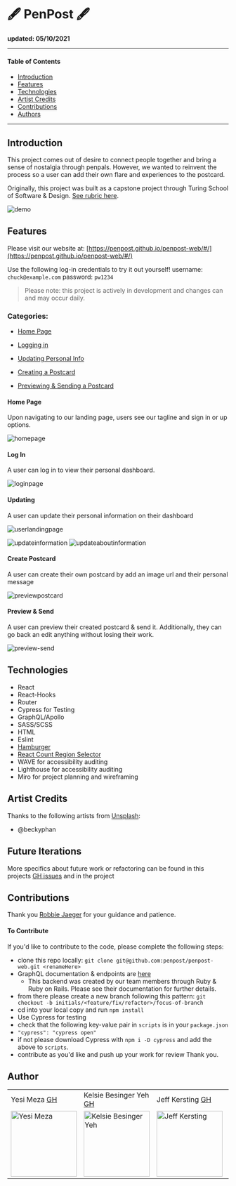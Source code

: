 # 🖋 PenPost 🖋

__updated: 05/10/2021__

---

#### Table of Contents
- [Introduction](#Introduction)
- [Features](#Features)
- [Technologies](#Techologies)
- [Artist Credits](#Artist-Credits)
- [Contributions](#Contributions)
- [Authors](#Authors)

---
## Introduction

This project comes out of desire to connect people together and bring a sense of nostalgia through penpals. However, we wanted to reinvent the process so a user can add their own flare and experiences to the postcard.

Originally, this project was built as a capstone project through Turing School of Software & Design. [See rubric here](https://mod4.turing.io/projects/capstone).

![demo](https://media.giphy.com/media/TVf6ZrcC8FQ5wfXStS/giphy.gif)

## Features

Please visit our website at:
[https://penpost.github.io/penpost-web/#/](https://penpost.github.io/penpost-web/#/)

Use the following log-in credentials to try it out yourself!
username: `chuck@example.com`
password: `pw1234`

> Please note: this project is actively in development and changes can and may occur daily.

### Categories:
- [Home Page](#Home-Page)

- [Logging in](#Log-in)

- [Updating Personal Info](#Updating)

- [Creating a Postcard](#Create-Postcard)

- [Previewing & Sending a Postcard](#Preview-&-Send)

#### Home Page
Upon navigating to our landing page, users see our tagline and sign in or up options.

![homepage](https://i.imgur.com/VAYOq8i.png)

#### Log In
A user can log in to view their personal dashboard.

![loginpage](https://i.imgur.com/yXHwyAq.png)

#### Updating
A user can update their personal information on their dashboard

![userlandingpage](https://i.imgur.com/AqXK6M4.png)

![updateinformation](https://i.imgur.com/T3EvPhc.png)
![updateaboutinformation](https://i.imgur.com/jykyebc.png)

#### Create Postcard
A user can create their own postcard by add an image url and their personal message

![previewpostcard](https://i.imgur.com/hiNDAtA.png)

#### Preview & Send
A user can preview their created postcard & send it. Additionally, they can go back an edit anything without losing their work.

![preview-send](https://i.imgur.com/0yXGvi1.png)

## Technologies
- React
- React-Hooks
- Router
- Cypress for Testing
- GraphQL/Apollo
- SASS/SCSS
- HTML
- Eslint
- [Hamburger](https://jonsuh.com/hamburgers/)
- [React Count Region Selector](https://www.npmjs.com/package/react-country-region-selector)
- WAVE for accessibility auditing
- Lighthouse for accessibility auditing
- Miro for project planning and wireframing

## Artist Credits
Thanks to the following artists from [Unsplash](https://unsplash.com/):
- @beckyphan

## Future Iterations

More specifics about future work or refactoring can be found in this projects [GH issues](https://github.com/penpost/penpost-web/issues) and in the project

## Contributions

Thank you <a href="https://github.com/robbiejaeger">Robbie Jaeger</a> for your guidance and patience.

#### To Contribute
If you'd like to contribute to the code, please complete the following steps:
- clone this repo locally: `git clone git@github.com:penpost/penpost-web.git <renameHere>`
- GraphQL documentation & endpoints are [here](https://github.com/penpost/penpost-api)
  - This backend was created by our team members through Ruby & Ruby on Rails. Please see their documentation for further details.
- from there please create a new branch following this pattern: `git checkout -b initials/<feature/fix/refactor>/focus-of-branch`
- cd into your local copy and run `npm install`
- Use Cypress for testing
 - check that the following key-value pair in `scripts` is in your `package.json`
 - `"cypress": "cypress open"`
 - if not please download Cypress with `npm i -D cypress` and add the above to `scripts`.
- contribute as you'd like and push up your work for review
Thank you.

## Author
<table>
    <tr>
        <td> Yesi Meza <a href="https://github.com/Yesi-MC">GH</a></td>
        <td> Kelsie Besinger Yeh <a href="https://github.com/kelsiebesingeryeh">GH</td>
        <td> Jeff Kersting <a href="https://github.com/JeffKersting">GH</a></td>
        <td> Gabrielle Joyce <a href="https://github.com/gaj23">GH</a></td>
        <td> Adam Etzion <a href="https://github.com/aetzion1">GH</a></td>
    </tr>
   <td><img src="https://avatars.githubusercontent.com/u/69552154?v=4" alt="Yesi Meza" width="150" height="auto" /></td>
   <td><img src="https://avatars.githubusercontent.com/u/66699027?s=400&u=d42fb1a3e7238d769ea9a7b1cea57c17a6d53ed2&v=4" alt="Kelsie Besinger Yeh" width="150" height="auto" /></td>
   <td><img src="https://avatars.githubusercontent.com/u/69732297?v=4" alt="Jeff Kersting" width="150" height="auto" /></td>
  <td><img src="https://avatars1.githubusercontent.com/u/68332132?s=460&u=a54dd9d3eede7c5ae0704846c510001c89dc88f7&v=4" alt="Gabrielle Joyce" width="150" height="auto" /></td>
  <td><img src="https://avatars.githubusercontent.com/u/60630167?v=4" alt="Adam Etzion" width="150" height="auto" /></td>
</table>
